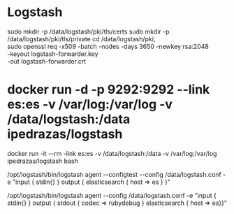 # Logstash


sudo mkdir -p /data/logstash/pki/tls/certs
sudo mkdir -p /data/logstash/pki/tls/private
cd /data/logstash/pki; \
    sudo openssl req -x509 -batch -nodes -days 3650 -newkey rsa:2048 \
    -keyout logstash-forwarder.key \
    -out logstash-forwarder.crt




# docker run -d -p 9292:9292 --link es:es -v /var/log:/var/log -v /data/logstash:/data ipedrazas/logstash

docker run -it --rm -link es:es -v /data/logstash:/data -v /var/log:/var/log ipedrazas/logstash bash

/opt/logstash/bin/logstash agent --configtest --config /data/logstash.conf -e "input { stdin{} } output { elasticsearch { host => es } }"

/opt/logstash/bin/logstash agent --config /data/logstash.conf -e "input { stdin{} } output { stdout { codec => rubydebug }  elasticsearch {    host => es}}"